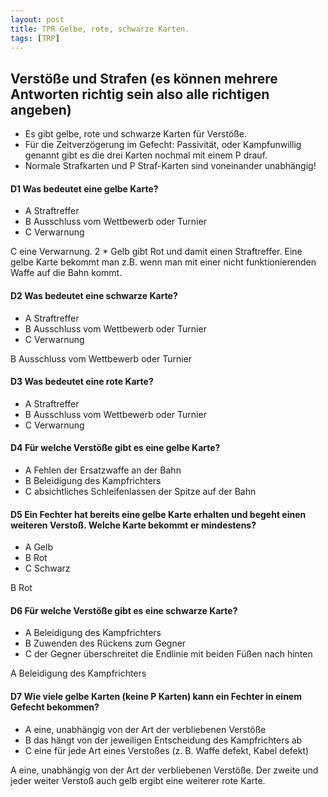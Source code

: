 ```yaml
---
layout: post
title: TPR Gelbe, rote, schwarze Karten.
tags: [TRP]
---
```


## Verstöße und Strafen (es können mehrere Antworten richtig sein also alle richtigen angeben)
* Es gibt gelbe, rote und schwarze Karten für Verstöße. 
* Für die Zeitverzögerung im Gefecht: Passivität, oder Kampfunwillig genannt gibt es die drei Karten nochmal mit einem P drauf. 
* Normale Strafkarten und P Straf-Karten sind voneinander unabhängig!

#### D1 Was bedeutet eine gelbe Karte? 
* A Straftreffer
* B Ausschluss vom Wettbewerb oder Turnier
* C Verwarnung

C eine Verwarnung. 2 * Gelb gibt Rot und damit einen Straftreffer. 
Eine gelbe Karte bekommt man z.B. wenn man mit einer nicht funktionierenden Waffe auf die Bahn kommt.  

#### D2 Was bedeutet eine schwarze Karte? 
* A Straftreffer
* B Ausschluss vom Wettbewerb oder Turnier
* C Verwarnung

B Ausschluss vom Wettbewerb oder Turnier

#### D3 Was bedeutet eine rote Karte? 
* A Straftreffer
* B Ausschluss vom Wettbewerb oder Turnier
* C Verwarnung

#### D4 Für welche Verstöße gibt es eine gelbe Karte? 
* A Fehlen der Ersatzwaffe an der Bahn
* B Beleidigung des Kampfrichters
* C absichtliches Schleifenlassen der Spitze auf der Bahn

#### D5 Ein Fechter hat bereits eine gelbe Karte erhalten und begeht einen weiteren Verstoß. Welche Karte bekommt er mindestens?
* A Gelb
* B Rot
* C Schwarz

B Rot

#### D6 Für welche Verstöße gibt es eine schwarze Karte? 
* A Beleidigung des Kampfrichters
* B Zuwenden des Rückens zum Gegner
* C der Gegner überschreitet die Endlinie mit beiden Füßen nach hinten

A Beleidigung des Kampfrichters

#### D7 Wie viele gelbe Karten (keine P Karten) kann ein Fechter in einem Gefecht bekommen? 
* A eine, unabhängig von der Art der verbliebenen Verstöße
* B das hängt von der jeweiligen Entscheidung des Kampfrichters ab
* C eine für jede Art eines Verstoßes (z. B. Waffe defekt, Kabel defekt) 

A eine, unabhängig von der Art der verbliebenen Verstöße. Der zweite und jeder weiter Verstoß auch gelb ergibt eine weiterer rote Karte.
